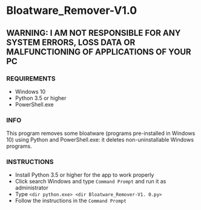# Bloatware_Remover-V1.0
## WARNING: I AM NOT RESPONSIBLE FOR ANY SYSTEM ERRORS, LOSS DATA OR MALFUNCTIONING OF APPLICATIONS OF YOUR PC
### REQUIREMENTS
- Windows 10
- Python 3.5 or higher
- PowerShell.exe
### INFO
This program removes some bloatware (programs pre-installed in Windows 10) using Python and PowerShell.exe: it deletes non-uninstallable Windows programs.
### INSTRUCTIONS
- Install Python 3.5 or higher for the app to work properly
- Click search Windows and type `Command Prompt` and run it as administrator
- Type `<dir python.exe> <dir Bloatware_Remover-V1. 0.py>`
- Follow the instructions in the `Command Prompt`
